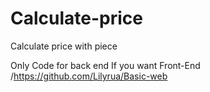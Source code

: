 # Calculate-price
Calculate price with piece

Only Code for back end If you want Front-End /https://github.com/Lilyrua/Basic-web
